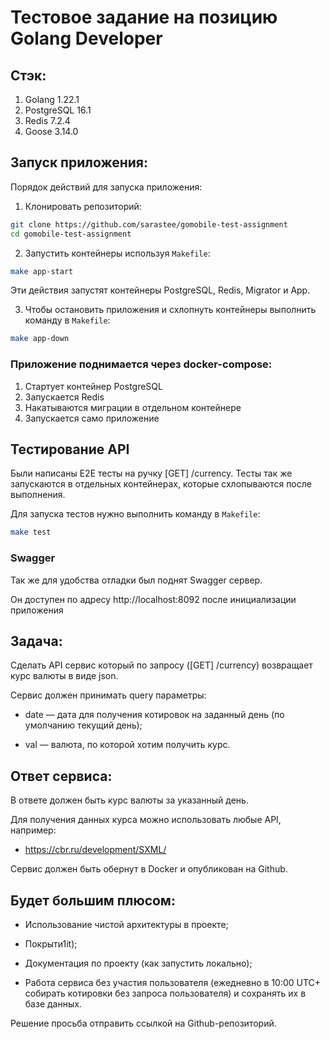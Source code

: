 # Тестовое задание на позицию Golang Developer
## Стэк:
1. Golang 1.22.1
2. PostgreSQL 16.1
3. Redis 7.2.4
4. Goose 3.14.0
## Запуск приложения:

Порядок действий для запуска приложения:

1. Клонировать репозиторий:

```bash
git clone https://github.com/sarastee/gomobile-test-assignment
cd gomobile-test-assignment
```
   
2. Запустить контейнеры используя `Makefile`:

```bash
make app-start
```   
   
Эти действия запустят контейнеры PostgreSQL, Redis, Migrator и App.

3. Чтобы остановить приложения и схлопнуть контейнеры выполнить команду в `Makefile`:

```bash
make app-down
```
### Приложение поднимается через docker-compose:
  1. Стартует контейнер PostgreSQL
  2. Запускается Redis
  3. Накатываются миграции в отдельном контейнере
  4. Запускается само приложение
     
## Тестирование API
Были написаны E2E тесты на ручку [GET] /currency.
Тесты так же запускаются в отдельных контейнерах, которые схлопываются после выполнения.

Для запуска тестов нужно выполнить команду в `Makefile`:
```bash
make test
```
### Swagger
Так же для удобства отладки был поднят Swagger сервер.

Он доступен по адресу http://localhost:8092 после инициализации приложения

## Задача:

Сделать API сервис который по запросу ([GET] /currency) возвращает курс валюты в виде json.

Сервис должен принимать query параметры:

* date — дата для получения котировок на заданный день (по умолчанию текущий день);

* val — валюта, по которой хотим получить курс.

## Ответ сервиса:

В ответе должен быть курс валюты за указанный день.

Для получения данных курса можно использовать любые API, например:

* https://cbr.ru/development/SXML/

Сервис должен быть обернут в Docker и опубликован на Github.

## Будет большим плюсом:

* Использование чистой архитектуры в проекте;

* Покрыти1it);

* Документация по проекту (как запустить локально);

* Работа сервиса без участия пользователя (ежедневно в 10:00 UTC+ собирать котировки без запроса пользователя) и сохранять их в базе данных.

Решение просьба отправить ссылкой на Github-репозиторий.
